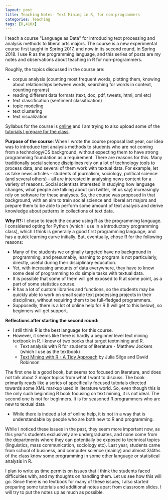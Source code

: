 ```yaml
---
layout: post
title: Teaching Notes- Text Mining in R, for non-programmers
categories: Teaching
tags: [R,410X]
---
```


I teach a course "Language as Data" for introducing text processing and analysis methods to liberal arts majors. The course is a new experimental course first taught in Spring 2017, and now in its second round, in Spring 2018. I use R as the programming language, and this series of posts are my notes and observations about teaching in R for non-programmers.

Roughly, the topics discussed in the course are:
- corpus analysis (counting most frequent words, plotting them, knowing about relationships between words, searching for words in context, counting ngrams)
- reading different data formats (text, doc, pdf, tweets, html, xml etc)
- text classification (sentiment classification)
- topic modeling
- text clustering
- text visualization

Syllabus for the course is [online](http://sowmya.public.iastate.edu/Syllabi/410-Spring18-Syllabus.pdf) and I am trying to also upload some of the [tutorials I prepare for the class](https://github.com/nishkalavallabhi/RTextNotes/). 

**Purpose of the course**: When I wrote the course proposal last year, our idea was to introduce text analysis methods to students who are not coming from a technology/CS background, without expecting them to have strong programming foundation as a requirement. There are reasons for this. Many traditionally social science disciplines rely on a lot of technology tools to process data, and several of them work with textual data. For example, let us take news articles - students of journalism, sociology, political science (and several others) - all are interested in analysing news content for a variety of reasons. Social scientists interested in studying how language changes, what people are talking about (on twitter, let us say) increasingly rely on software for these analyses. So, the course was proposed in that background, with an aim to train social science and liberal art majors and prepare them to be able to perform some amount of text analysis and derive knowledge about patterns in collections of text data. 

**Why R?:** I chose to teach the course using R as the programming language. I considered opting for Python (which I use in a introductory programming class), which I think is generally a good first programming language, and has a quick learning curve initially. But, eventually, chose R for the following reasons:
- Many of the students we originally targeted have no background in programming, and presumably, learning to program is not particularly, directly, useful during their disciplinary education.
- Yet, with increasing amounts of data everywhere, they have to know some deal of programming to do simple tasks with textual data.
- It is possible that some of them will get exposed to R at some point, as a part of some statistics course.
- R has a lot of custom libraries and functions, so the students may be quickly able to work on small scale text processing projects in their disciplines, without requiring them to be full-fledged programmers. 
- Supposedly, there is a lot of online help for R (I will get to this below), so beginners will get support.

**Reflections after starting the second round:**
- I still think R is the best language for this course.
- However, it seems like there is hardly a beginner level text mining textbook in R. I know of two books that target textmining and R.
    * Text analysis with R for students of literature - Matthew Jockers (which I use as the textbook)
    * [Text Mining with R - A Tidy Approach](https://www.tidytextmining.com) by Julia Silge and David Robinson

The first one is a good book, but seems too focused on literature, and does not talk about 2 major topics from what I want to discuss. The book primarily reads like a series of specifically focused tutorials directed towards some XML markup used in literature world. So, even though this is the only such beginning R book focusing on text mining, it is not ideal. The second one is not for beginners. It is for seasoned R programmers who are new to textual data
- While there is indeed a lot of online help, it is not in a way that is understandable by people who are both new to R and programming.

While I noticed these issues in the past, they seem more important now, as this year's students exclusively are undergraduates, and none come from the departments where they can potentially be exposed to technical topics (linguistics, mass communication, sociology etc). Last year, students came from school of business, and computer science (mainly) and almost 3/4ths of the class know some programming in some other language or statistical analysis in R. 

I plan to write as time permits on issues that I think the students faced difficulties with, and my thoughts on handling them. Let us see how this will go. Since there is no textbook for many of these issues, I also started preparing some tutorials and additional notes apart from classroom slides. I will try to put the notes up as much as possible.

